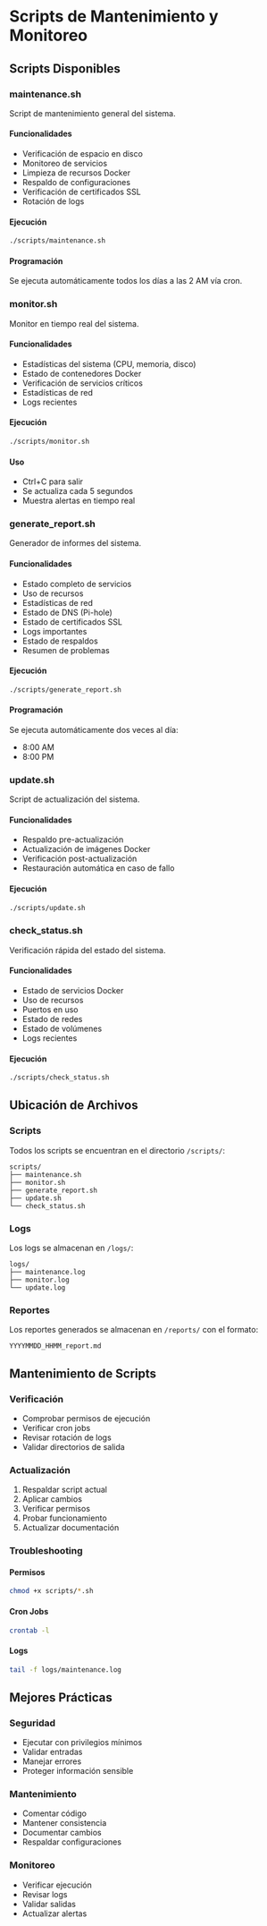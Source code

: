 # Scripts de Mantenimiento y Monitoreo

## Scripts Disponibles

### maintenance.sh
Script de mantenimiento general del sistema.

#### Funcionalidades
- Verificación de espacio en disco
- Monitoreo de servicios
- Limpieza de recursos Docker
- Respaldo de configuraciones
- Verificación de certificados SSL
- Rotación de logs

#### Ejecución
```bash
./scripts/maintenance.sh
```

#### Programación
Se ejecuta automáticamente todos los días a las 2 AM vía cron.

### monitor.sh
Monitor en tiempo real del sistema.

#### Funcionalidades
- Estadísticas del sistema (CPU, memoria, disco)
- Estado de contenedores Docker
- Verificación de servicios críticos
- Estadísticas de red
- Logs recientes

#### Ejecución
```bash
./scripts/monitor.sh
```

#### Uso
- Ctrl+C para salir
- Se actualiza cada 5 segundos
- Muestra alertas en tiempo real

### generate_report.sh
Generador de informes del sistema.

#### Funcionalidades
- Estado completo de servicios
- Uso de recursos
- Estadísticas de red
- Estado de DNS (Pi-hole)
- Estado de certificados SSL
- Logs importantes
- Estado de respaldos
- Resumen de problemas

#### Ejecución
```bash
./scripts/generate_report.sh
```

#### Programación
Se ejecuta automáticamente dos veces al día:
- 8:00 AM
- 8:00 PM

### update.sh
Script de actualización del sistema.

#### Funcionalidades
- Respaldo pre-actualización
- Actualización de imágenes Docker
- Verificación post-actualización
- Restauración automática en caso de fallo

#### Ejecución
```bash
./scripts/update.sh
```

### check_status.sh
Verificación rápida del estado del sistema.

#### Funcionalidades
- Estado de servicios Docker
- Uso de recursos
- Puertos en uso
- Estado de redes
- Estado de volúmenes
- Logs recientes

#### Ejecución
```bash
./scripts/check_status.sh
```

## Ubicación de Archivos

### Scripts
Todos los scripts se encuentran en el directorio `/scripts/`:
```plaintext
scripts/
├── maintenance.sh
├── monitor.sh
├── generate_report.sh
├── update.sh
└── check_status.sh
```

### Logs
Los logs se almacenan en `/logs/`:
```plaintext
logs/
├── maintenance.log
├── monitor.log
└── update.log
```

### Reportes
Los reportes generados se almacenan en `/reports/` con el formato:
```plaintext
YYYYMMDD_HHMM_report.md
```

## Mantenimiento de Scripts

### Verificación
- Comprobar permisos de ejecución
- Verificar cron jobs
- Revisar rotación de logs
- Validar directorios de salida

### Actualización
1. Respaldar script actual
2. Aplicar cambios
3. Verificar permisos
4. Probar funcionamiento
5. Actualizar documentación

### Troubleshooting

#### Permisos
```bash
chmod +x scripts/*.sh
```

#### Cron Jobs
```bash
crontab -l
```

#### Logs
```bash
tail -f logs/maintenance.log
```

## Mejores Prácticas

### Seguridad
- Ejecutar con privilegios mínimos
- Validar entradas
- Manejar errores
- Proteger información sensible

### Mantenimiento
- Comentar código
- Mantener consistencia
- Documentar cambios
- Respaldar configuraciones

### Monitoreo
- Verificar ejecución
- Revisar logs
- Validar salidas
- Actualizar alertas